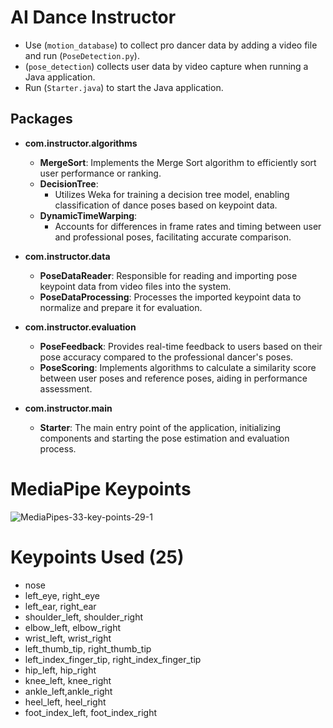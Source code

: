# AI Dance Instructor

- Use (`motion_database`) to collect pro dancer data by adding a video file and run (`PoseDetection.py`).
- (`pose_detection`) collects user data by video capture when running a Java application.
- Run (`Starter.java`) to start the Java application.

## Packages

- **com.instructor.algorithms**
  - **MergeSort**: Implements the Merge Sort algorithm to efficiently sort user performance or ranking.
  - **DecisionTree**: 
    - Utilizes Weka for training a decision tree model, enabling classification of dance poses based on keypoint data.
  - **DynamicTimeWarping**: 
    - Accounts for differences in frame rates and timing between user and professional poses, facilitating accurate comparison.

- **com.instructor.data**
  - **PoseDataReader**: Responsible for reading and importing pose keypoint data from video files into the system.
  - **PoseDataProcessing**: Processes the imported keypoint data to normalize and prepare it for evaluation.

- **com.instructor.evaluation**
  - **PoseFeedback**: Provides real-time feedback to users based on their pose accuracy compared to the professional dancer's poses.
  - **PoseScoring**: Implements algorithms to calculate a similarity score between user poses and reference poses, aiding in performance assessment.

- **com.instructor.main**
  - **Starter**: The main entry point of the application, initializing components and starting the pose estimation and evaluation process.

# MediaPipe Keypoints
![MediaPipes-33-key-points-29-1](https://github.com/user-attachments/assets/a61fac5e-3127-4d5b-ad49-0227656b3ee6)

# Keypoints Used (25)
- nose
- left_eye, right_eye
- left_ear, right_ear
- shoulder_left, shoulder_right
- elbow_left, elbow_right
- wrist_left, wrist_right
- left_thumb_tip, right_thumb_tip
- left_index_finger_tip, right_index_finger_tip
- hip_left, hip_right
- knee_left, knee_right
- ankle_left,ankle_right
- heel_left, heel_right
- foot_index_left, foot_index_right
